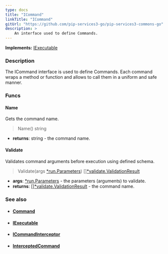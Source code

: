 ```yaml
---
type: docs
title: "ICommand"
linkTitle: "ICommand"
gitUrl: "https://github.com/pip-services3-go/pip-services3-commons-go"
description: > 
    An interface used to define Commands.
---
```


**Implements:** [IExecutable](../../run/iexecutable)

### Description

The ICommand interface is used to define Commands. Each command wraps a method or function and allows to call them in a uniform and safe manner.

### Funcs

#### Name
Gets the command name.

> Name() string

- **returns**: string - the command name.

#### Validate
Validates command arguments before execution using defined schema.

> Validate(args [*run.Parameters](../../run/parameters)) [][*validate.ValidationResult](../../validate/validation_result)

- **args**: [*run.Parameters](../../run/parameters) - the parameters (arguments) to validate.
- **returns**: [][*validate.ValidationResult](../../validate/validation_result) - the command name.

### See also
- #### [Command](../command)
- #### [IExecutable](../../run/iexecutable)
- #### [ICommandInterceptor](../icommand_interceptor)
- #### [InterceptedCommand](../intercepted_command)
